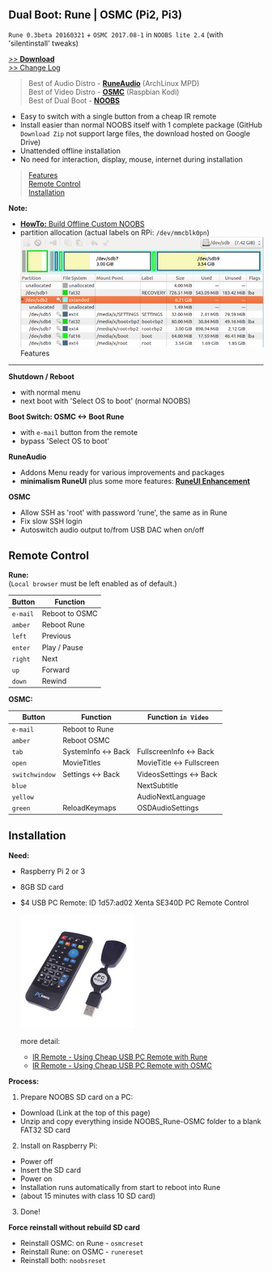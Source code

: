 Dual Boot: Rune | OSMC (Pi2, Pi3)
---

`Rune 0.3beta 20160321` + `OSMC 2017.08-1` in `NOOBS lite 2.4` (with 'silentinstall' tweaks)  

[>> **Download**](https://drive.google.com/open?id=0B9KEjMAuGbejUnZaa2lOakFYYnM)  
[>> Change Log](https://github.com/rern/RPi2-3.Dual.Boot-Rune.OSMC/blob/master/Changelog.md)

> Best of Audio Distro - [**RuneAudio**](http://www.runeaudio.com/) (ArchLinux MPD)  
> Best of Video Distro - [**OSMC**](https://osmc.tv/) (Raspbian Kodi)  
> Best of Dual Boot - [**NOOBS**](https://www.raspberrypi.org/downloads/noobs/)

- Easy to switch with a single button from a cheap IR remote
- Install easier than normal NOOBS itself with 1 complete package (GitHub `Download Zip` not support large files, the download hosted on  Google Drive)
- Unattended offline installation
- No need for interaction, display, mouse, internet during installation  

>[Features](#features)  
>[Remote Control](#remote-control)  
>[Installation](#installation)  

**Note:**  
- [**HowTo:** Build Offline Custom NOOBS](https://github.com/rern/RPi2-3.Dual.Boot-Rune.OSMC/blob/master/HowToBuild.md)  
- partition allocation (actual labels on RPi: `/dev/mmcblk0pn`)  
![partitions](https://github.com/rern/_assets/blob/master/RPi2-3.Dual.Boot-Rune.OSMC/NOOBS_partitions.PNG)  
Features
---

**Shutdown / Reboot**
- with normal menu
- next boot with 'Select OS to boot' (normal NOOBS)
		
**Boot Switch: OSMC <-> Boot Rune**
- with `e-mail` button from the remote
- bypass 'Select OS to boot'

**RuneAudio**  
- Addons Menu ready for various improvements and packages
- **minimalism RuneUI** plus some more features: [**RuneUI Enhancement**](https://github.com/rern/RuneUI_enhancement)  

**OSMC**
- Allow SSH as 'root' with password 'rune', the same as in Rune
- Fix slow SSH login
- Autoswitch audio output to/from USB DAC when on/off

Remote Control
---

**Rune:**  
(`Local browser` must be left enabled as of default.)  

|	Button		|	Function
|	------------|	--------------
|	`e-mail`	|	Reboot to OSMC
|	`amber`	    |	Reboot Rune
|	`left`		|	Previous
|	`enter`		|	Play / Pause
|	`right`		|	Next
|	`up`		|	Forward
|	`down`		|	Rewind
		
**OSMC:**

|	Button		    |	Function		    |	Function `in Video`
|	----------------|	--------------------|	---------------------------
|	`e-mail`	    |	Reboot to Rune		|
|	`amber`	        |	Reboot OSMC		    |
|	`tab`		    |	SystemInfo <-> Back	|	FullscreenInfo <-> Back
|	`open`		    |	MovieTitles		    |	MovieTitle <-> Fullscreen
|	`switchwindow`	|	Settings <-> Back	|	VideosSettings <-> Back
|	`blue`		    |				        |	NextSubtitle
|	`yellow`	    |				        |	AudioNextLanguage
|	`green`		    |	ReloadKeymaps		|	OSDAudioSettings


Installation
---

**Need:**

- Raspberry Pi 2 or 3
- 8GB SD card
- $4 USB PC Remote: ID 1d57:ad02 Xenta SE340D PC Remote Control
		
    ![remote](https://github.com/rern/_assets/blob/master/RPi2-3.Dual.Boot-Rune.OSMC/irremote.jpg)
    
    more detail:
    * [IR Remote - Using Cheap USB PC Remote with Rune](http://www.runeaudio.com/forum/ir-remote-using-cheap-usb-pc-remote-with-rune-t3901.html)
    * [IR Remote - Using Cheap USB PC Remote with OSMC](https://discourse.osmc.tv/t/ir-remote-using-cheap-usb-pc-remote-with-osmc/18695)

**Process:**

1. Prepare NOOBS SD card on a PC:
 * Download (Link at the top of this page)
 * Unzip and copy everything inside NOOBS_Rune-OSMC folder to a blank FAT32 SD card

2. Install on Raspberry Pi:
 * Power off
 * Insert the SD card
 * Power on
 * Installation runs automatically from start to reboot into Rune
 * (about 15 minutes with class 10 SD card)

3. Done!

**Force reinstall without rebuild SD card**  
- Reinstall OSMC: on Rune - `osmcreset`  
- Reinstall Rune: on OSMC - `runereset`  
- Reinstall both: `noobsreset`  
